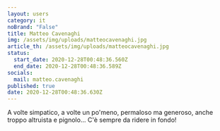 ```yaml
---
layout: users
category: it
noBrand: "False"
title: Matteo Cavenaghi
img: /assets/img/uploads/matteocavenaghi.jpg
article_th: /assets/img/uploads/matteocavenaghi.jpg
status:
  start_date: 2020-12-28T00:48:36.560Z
  end_date: 2020-12-28T00:48:36.589Z
socials:
  mail: matteo.cavenaghi
published: true
date: 2020-12-28T00:48:36.630Z
---
```

A volte simpatico, a volte un po'meno, permaloso ma generoso, anche troppo altruista e pignolo... C'è sempre da ridere in fondo!